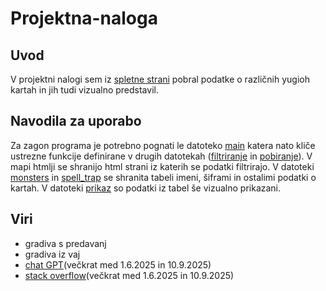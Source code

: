 # Projektna-naloga

## Uvod
V projektni nalogi sem iz [spletne strani](https://www.yugiohcardguide.com/) pobral podatke o različnih yugioh 
kartah in jih tudi vizualno predstavil.

## Navodila za uporabo
Za zagon programa je potrebno pognati le datoteko [main](main.py) katera nato kliče ustrezne funkcije definirane
v drugih datotekah ([filtriranje](filtriranje.py) in [pobiranje](pobiranje_podatkov.py)). V mapi htmlji se shranijo 
html strani iz katerih se podatki filtrirajo. V datoteki [monsters](monsters.csv) in [spell_trap](spell_trap.csv) 
se shranita tabeli imeni, šiframi in ostalimi podatki o kartah. V datoteki [prikaz](prikaz.ipynb) so podatki iz tabel 
še vizualno prikazani.

## Viri
- gradiva s predavanj
- gradiva iz vaj
- [chat GPT](https://chatgpt.com/)(večkrat med 1.6.2025 in 10.9.2025)
- [stack overflow](https://stackoverflow.com/questions)(večkrat med 1.6.2025 in 10.9.2025)
